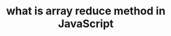 ---
title: what is array reduce method in JavaScript
published: October 26, 2018
meta: Array reduce in javascript. Reduce is a javascript method.
pic: images/javascript.png
imgAlt: the javascript logo
tags: ["javascript"]
link: https://codinglead.github.io/2018/10/15/the-difference-between-var-let-and-const/
---